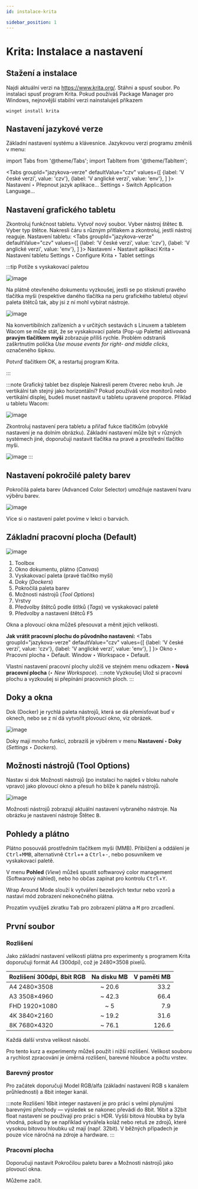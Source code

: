 ```yaml
---
id: instalace-krita

sidebar_position: 1
---
```


# Krita: Instalace a nastavení

## Stažení a instalace

Najdi aktuální verzi na https://www.krita.org/. Stáhni a spusť soubor.  Po instalaci spusť program Krita. Pokud používáš Package Manager pro Windows, nejnovější stabilní verzi nainstaluješ příkazem

```
winget install krita
```

## Nastavení jazykové verze
Základní nastavení systému a klávesnice.
Jazykovou verzi programu změníš v menu:

import Tabs from '@theme/Tabs';
import TabItem from '@theme/TabItem';

<Tabs
  groupId="jazykova-verze"
  defaultValue="czv"
  values={[
    {label: 'V české verzi', value: 'czv'},
    {label: 'V anglické verzi', value: 'env'},
  ]
}>
<TabItem value="czv">Nastavení ‣ Přepnout jazyk aplikace...</TabItem>
<TabItem value="env">Settings ‣ Switch Application Language...</TabItem>
</Tabs>

## Nastavení grafického tabletu
Zkontroluj funkčnost tabletu. Vytvoř nový soubor. Vyber nástroj štětec <kbd>B</kbd>. Vyber typ štětce. Nakresli čáru s různým přítlakem a zkontroluj, jestli nástroj reaguje. Nastavení tabletu:
<Tabs
  groupId="jazykova-verze"
  defaultValue="czv"
  values={[
    {label: 'V české verzi', value: 'czv'},
    {label: 'V anglické verzi', value: 'env'},
  ]
}>
<TabItem value="czv">Nastavení ‣ Nastavit aplikaci Krita ‣ Nastavení tabletu</TabItem>
<TabItem value="env">Settings ‣ Configure Krita ‣ Tablet settings </TabItem>
</Tabs>



:::tip Potíže s vyskakovací paletou

![image](./images/krita-tabletfix.png)

Na plátně otevřeného dokumentu vyzkoušej, jestli se po stisknutí pravého tlačítka myši (respektive daného tlačítka na peru grafického tabletu) objeví paleta štětců tak, aby jsi z ní mohl vybírat nástroje.

![image](./images/krita-pop.png)

Na konvertibilních zařízeních a v určitých sestavách s Linuxem a tabletem Wacom se může stát, že se vyskakovací paleta (Pop-up Palette) aktivovaná **pravým tlačítkem myši** zobrazuje příliš rychle. Problém odstraníš zaškrtnutím políčka *Use mouse events for right- and middle clicks*, označeného šipkou.

Potvrď tlačítkem OK, a restartuj program Krita.

:::

:::note Grafický tablet bez displeje
Nakresli perem čtverec nebo kruh. Je vertikální tah stejný jako horizontální? Pokud používáš více monitorů nebo vertikální displej, budeš muset nastavit u tabletu upravené proporce. Příklad u tabletu Wacom:

![image](./images/wacom-setup.png)

Zkontroluj nastavení pera tabletu a přiřaď fukce tlačítkům (obvyklé nastavení je na dolním obrázku). Základní nastavení může být v různých systémech jiné, doporučuji nastavit tlačítka na pravé a prostřední tlačítko myši.

![image](./images/wacom-setup-pen.png)
:::

## Nastavení pokročilé palety barev
Pokročilá paleta barev (Advanced Color Selector) umožňuje nastavení tvaru výběru barev.

![image](./images/krita-colorselector.png)

Více si o nastavení palet povíme v lekci o barvách.

## Základní pracovní plocha (Default)


![image](./images/kritaplocha-cz.png)

1. Toolbox
2. Okno dokumentu, plátno (*Canvas*)
3. Vyskakovací paleta (pravé tlačítko myši)
4. Doky (*Dockers*)
5. Pokročilá paleta barev
6. Možnosti nástrojů (*Tool Options*)
7. Vrstvy
8. Předvolby štětců podle štítků (*Tags*) ve vyskakovací paletě
8. Předvolby a nastavení štětců <kbd>F5</kbd>


Okna a plovoucí okna můžeš přesouvat a měnit jejich velikosti.

**Jak vrátit pracovní plochu do původního nastavení:**
<Tabs
  groupId="jazykova-verze"
  defaultValue="czv"
  values={[
    {label: 'V české verzi', value: 'czv'},
    {label: 'V anglické verzi', value: 'env'},
  ]
}>
<TabItem value="czv">Okno ‣ Pracovní plocha ‣ Default.</TabItem>
<TabItem value="env">Window ‣ Workspace ‣ Default.</TabItem>
</Tabs>

Vlastní nastavení pracovní plochy uložíš ve stejném menu odkazem **‣ Nová pracovní plocha** (*‣ New Workspace*).
:::note Vyzkoušej
Ulož si pracovní plochu a vyzkoušej si přepínání pracovních ploch.
:::
## Doky a okna
Dok (Docker) je rychlá paleta nástrojů, která se dá přemisťovat buď v oknech, nebo se z ní dá vytvořit plovoucí okno, viz obrázek.

![image](./images/dok-docker-krita.png)

Doky mají mnoho funkcí, zobrazíš je výběrem v menu **Nastavení ‣ Doky** (*Settings ‣ Dockers*).

## Možnosti nástrojů (Tool Options)
Nastav si dok Možnosti nástrojů (po instalaci ho najdeš v bloku nahoře vpravo) jako plovoucí okno a přesuň ho blíže k panelu nástrojů.

![image](./images/tool-options-krita.png)

Možnosti nástrojů zobrazují aktuální nastavení vybraného nástroje. Na obrázku je nastavení nástroje Štětec <kbd>B</kbd>.

## Pohledy a plátno

Plátno posouváš prostředním tlačítkem myši (MMB). Přiblížení a oddálení je <kbd>Ctrl</kbd>+<kbd>MMB</kbd>, alternativně <kbd>Ctrl</kbd>+<kbd>+</kbd> a <kbd>Ctrl</kbd>+<kbd>-</kbd>, nebo posuvníkem ve vyskakovací paletě.

V menu **Pohled** (*View*) můžeš spustit softwarový color management (Softwarový náhled), nebo ho občas zapínat pro kontrolu <kbd>Ctrl</kbd>+<kbd>Y</kbd>.

Wrap Around Mode slouží k vytváření bezešvých textur nebo vzorů a nastaví mód zobrazení nekonečného plátna.

Prozatím využiješ zkratku <kbd>Tab</kbd> pro zobrazení plátna a <kbd>M</kbd> pro zrcadlení.


## První soubor
### Rozlišení
Jako základní nastavení velikosti plátna pro experimenty s programem Krita doporučuji formát A4 (300dpi), což je 2480×3508 pixelů.

| Rozlišení 300dpi, 8bit RGB | Na disku MB    | V paměti MB    |
| :------------- | :----------: | -----------: |
|  A4 2480×3508 | ~ 20.6   | 33.2    |
|  A3 3508×4960 | ~ 42.3   | 66.4    |
|  FHD 1920×1080 | ~ 5   | 7.9    |
|  4K 3840×2160 | ~ 19.2   | 31.6    |
|  8K 7680×4320 | ~ 76.1   | 126.6    |

Každá další vrstva velikost násobí.

Pro tento kurz a experimenty můžeš použít i nižší rozlišení. Velikost souboru a rychlost zpracování je úměrná rozlišení, barevné hloubce a počtu vrstev.

### Barevný prostor
Pro začátek doporučuji Model RGB/alfa (základní nastavení RGB s kanálem průhlednosti) a 8bit integer kanál.

:::note Rozlišení
16bit integer nastavení je pro práci s velmi plynulými barevnými přechody — výsledek se nakonec převádí do 8bit.
16bit a 32bit float nastavení se používají pro práci s HDR.
Vyšší bitová hloubka by byla vhodná, pokud by se například vytvářela koláž nebo retuš ze zdrojů, které vysokou bitovou hloubku už mají (např. 32bit). V běžných případech je pouze více náročná na zdroje a hardware.
:::

### Pracovní plocha
Doporučuji nastavit Pokročilou paletu barev a Možnosti nástrojů jako plovoucí okna.


Můžeme začít.
